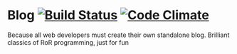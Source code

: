 # Blog [![Build Status](https://api.travis-ci.org/nrf-224/blog.svg?branch=tests)](https://travis-ci.org/nrf-224/flashcards) [![Code Climate](https://codeclimate.com/github/nrf-224/blog/badges/gpa.svg)](https://codeclimate.com/github/nrf-224/flashcards)

Because all web developers must create their own standalone blog. Brilliant classics of RoR programming, just for fun
